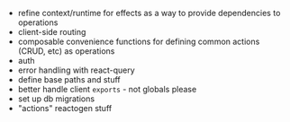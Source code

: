 - refine context/runtime for effects as a way to provide dependencies to operations
- client-side routing
- composable convenience functions for defining common actions (CRUD, etc) as operations
- auth
- error handling with react-query
- define base paths and stuff
- better handle client `exports` - not globals please
- set up db migrations
- "actions" reactogen stuff
